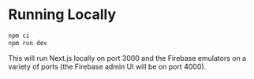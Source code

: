 # Running Locally

```bash
npm ci
npm run dev
```

This will run Next.js locally on port 3000 and the Firebase emulators on a variety of ports (the Firebase admin UI will be on port 4000).
